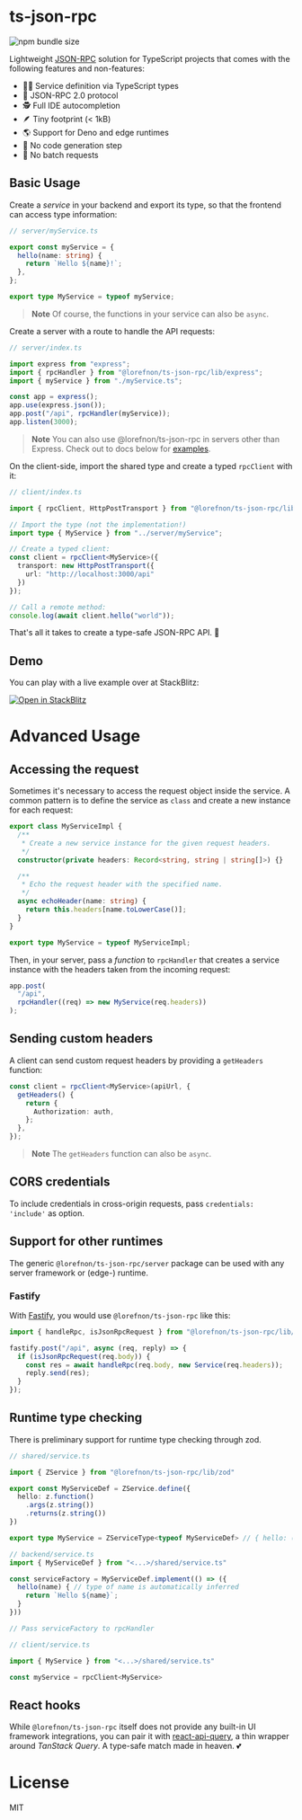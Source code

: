 # ts-json-rpc

![npm bundle size](https://img.shields.io/bundlephobia/minzip/@lorefnon/ts-json-rpc)

Lightweight [JSON-RPC](https://www.jsonrpc.org/specification) solution for TypeScript projects
that comes with the following features and non-features:

- 👩‍🔧 Service definition via TypeScript types
- 📜 JSON-RPC 2.0 protocol
- 🕵️ Full IDE autocompletion
- 🪶 Tiny footprint (< 1kB)
- 🌎 Support for Deno and edge runtimes
- 🚫 No code generation step
- 🚫 No batch requests

## Basic Usage

Create a _service_ in your backend and export its type, so that the
frontend can access type information:

```ts
// server/myService.ts

export const myService = {
  hello(name: string) {
    return `Hello ${name}!`;
  },
};

export type MyService = typeof myService;
```

> **Note**
> Of course, the functions in your service can also be `async`.

Create a server with a route to handle the API requests:

```ts
// server/index.ts

import express from "express";
import { rpcHandler } from "@lorefnon/ts-json-rpc/lib/express";
import { myService } from "./myService.ts";

const app = express();
app.use(express.json());
app.post("/api", rpcHandler(myService));
app.listen(3000);
```

> **Note**
> You can also use @lorefnon/ts-json-rpc in servers other than Express.
> Check out to docs below for [examples](#support-for-other-runtimes).

On the client-side, import the shared type and create a typed `rpcClient` with it:

```ts
// client/index.ts

import { rpcClient, HttpPostTransport } from "@lorefnon/ts-json-rpc/lib/client";

// Import the type (not the implementation!)
import type { MyService } from "../server/myService";

// Create a typed client:
const client = rpcClient<MyService>({
  transport: new HttpPostTransport({
    url: "http://localhost:3000/api"
  })
});

// Call a remote method:
console.log(await client.hello("world"));
```

That's all it takes to create a type-safe JSON-RPC API. 🎉

## Demo

You can play with a live example over at StackBlitz:

[![Open in StackBlitz](https://developer.stackblitz.com/img/open_in_stackblitz.svg)](https://stackblitz.com/edit/@lorefnon/ts-json-rpc-express?file=client%2Fmain.ts)

# Advanced Usage

## Accessing the request

Sometimes it's necessary to access the request object inside the service. A common pattern is to define the service as `class` and create a new instance for each request:

```ts
export class MyServiceImpl {
  /**
   * Create a new service instance for the given request headers.
   */
  constructor(private headers: Record<string, string | string[]>) {}

  /**
   * Echo the request header with the specified name.
   */
  async echoHeader(name: string) {
    return this.headers[name.toLowerCase()];
  }
}

export type MyService = typeof MyServiceImpl;
```

Then, in your server, pass a _function_ to `rpcHandler` that creates a service instance with the headers taken from the incoming request:

```ts
app.post(
  "/api",
  rpcHandler((req) => new MyService(req.headers))
);
```

## Sending custom headers

A client can send custom request headers by providing a `getHeaders` function:

```ts
const client = rpcClient<MyService>(apiUrl, {
  getHeaders() {
    return {
      Authorization: auth,
    };
  },
});
```

> **Note**
> The `getHeaders` function can also be `async`.

## CORS credentials

To include credentials in cross-origin requests, pass `credentials: 'include'` as option.

## Support for other runtimes

The generic `@lorefnon/ts-json-rpc/server` package can be used with any server framework or (edge-) runtime.

### Fastify

With [Fastify](https://www.fastify.io/), you would use `@lorefnon/ts-json-rpc` like this:

```ts
import { handleRpc, isJsonRpcRequest } from "@lorefnon/ts-json-rpc/lib/server";

fastify.post("/api", async (req, reply) => {
  if (isJsonRpcRequest(req.body)) {
    const res = await handleRpc(req.body, new Service(req.headers));
    reply.send(res);
  }
});
```

## Runtime type checking

There is preliminary support for runtime type checking through zod.

```ts
// shared/service.ts

import { ZService } from "@lorefnon/ts-json-rpc/lib/zod"

export const MyServiceDef = ZService.define({
  hello: z.function()
    .args(z.string())
    .returns(z.string())
})

export type MyService = ZServiceType<typeof MyServiceDef> // { hello: (name: string) => string }
```

```ts
// backend/service.ts
import { MyServiceDef } from "<...>/shared/service.ts"

const serviceFactory = MyServiceDef.implement(() => ({
  hello(name) { // type of name is automatically inferred
    return `Hello ${name}`;
  }
}))

// Pass serviceFactory to rpcHandler
```

```ts
// client/service.ts

import { MyService } from "<...>/shared/service.ts"

const myService = rpcClient<MyService>
```

## React hooks

While `@lorefnon/ts-json-rpc` itself does not provide any built-in UI framework integrations,
you can pair it with [react-api-query](https://www.npmjs.com/package/react-api-query),
a thin wrapper around _TanStack Query_. A type-safe match made in heaven. 💕

# License

MIT
